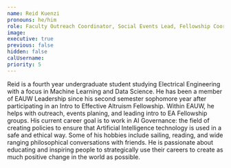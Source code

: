 ```yaml
---
name: Reid Kuenzi
pronouns: he/him
role: Faculty Outreach Coordinator, Social Events Lead, Fellowship Coordinator
image:
executive: true
previous: false
hidden: false
calUsername:
priority: 5
---
```


Reid is a fourth year undergraduate student studying Electrical Engineering with a focus in Machine Learning and Data Science. He has been a member of EAUW Leadership since his second semester sophomore year after participating in an Intro to Effective Altruism Fellowship. Within EAUW, he helps with outreach, events planing, and leading intro to EA Fellowship groups. His current career goal is to work in AI Governance: the field of creating policies to ensure that Artificial Intelligence technology is used in a safe and ethical way. Some of his hobbies include sailing, reading, and wide ranging philosophical conversations with friends. He is passionate about educating and inspiring people to strategically use their careers to create as much positive change in the world as possible.
